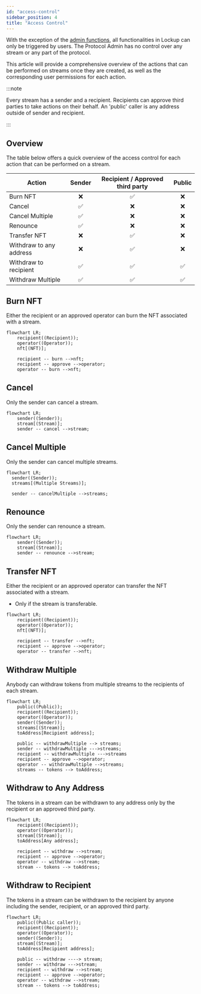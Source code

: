 ```yaml
---
id: "access-control"
sidebar_position: 4
title: "Access Control"
---
```


With the exception of the [admin functions](/concepts/governance#lockup), all functionalities in Lockup can only be
triggered by users. The Protocol Admin has no control over any stream or any part of the protocol.

This article will provide a comprehensive overview of the actions that can be performed on streams once they are
created, as well as the corresponding user permissions for each action.

:::note

Every stream has a sender and a recipient. Recipients can approve third parties to take actions on their behalf. An
'public' caller is any address outside of sender and recipient.

:::

## Overview

The table below offers a quick overview of the access control for each action that can be performed on a stream.

| Action                  | Sender | Recipient / Approved third party | Public |
| ----------------------- | :----: | :------------------------------: | :----: |
| Burn NFT                |   ❌   |                ✅                |   ❌   |
| Cancel                  |   ✅   |                ❌                |   ❌   |
| Cancel Multiple         |   ✅   |                ❌                |   ❌   |
| Renounce                |   ✅   |                ❌                |   ❌   |
| Transfer NFT            |   ❌   |                ✅                |   ❌   |
| Withdraw to any address |   ❌   |                ✅                |   ❌   |
| Withdraw to recipient   |   ✅   |                ✅                |   ✅   |
| Withdraw Multiple       |   ✅   |                ✅                |   ✅   |

## Burn NFT

Either the recipient or an approved operator can burn the NFT associated with a stream.

```mermaid
flowchart LR;
    recipient((Recipient));
    operator((Operator));
    nft[(NFT)];

    recipient -- burn -->nft;
    recipient -- approve -->operator;
    operator -- burn -->nft;
```

## Cancel

Only the sender can cancel a stream.

```mermaid
flowchart LR;
    sender((Sender));
    stream[(Stream)];
    sender -- cancel -->stream;
```

## Cancel Multiple

Only the sender can cancel multiple streams.

```mermaid
flowchart LR;
  sender((Sender));
  streams[(Multiple Streams)];

  sender -- cancelMultiple -->streams;
```

## Renounce

Only the sender can renounce a stream.

```mermaid
flowchart LR;
    sender((Sender));
    stream[(Stream)];
    sender -- renounce -->stream;
```

## Transfer NFT

Either the recipient or an approved operator can transfer the NFT associated with a stream.

- Only if the stream is transferable.

```mermaid
flowchart LR;
    recipient((Recipient));
    operator((Operator));
    nft[(NFT)];

    recipient -- transfer -->nft;
    recipient -- approve -->operator;
    operator -- transfer -->nft;
```

## Withdraw Multiple

Anybody can withdraw tokens from multiple streams to the recipients of each stream.

```mermaid
flowchart LR;
    public((Public));
    recipient((Recipient));
    operator((Operator));
    sender((Sender));
    streams[(Stream)];
    toAddress[Recipient address];

    public -- withdrawMultiple --> streams;
    sender -- withdrawMultiple --->streams;
    recipient -- withdrawMultiple --->streams
    recipient -- approve -->operator;
    operator -- withdrawMultiple -->streams;
    streams -- tokens --> toAddress;
```

## Withdraw to Any Address

The tokens in a stream can be withdrawn to any address only by the recipient or an approved third party.

```mermaid
flowchart LR;
    recipient((Recipient));
    operator((Operator));
    stream[(Stream)];
    toAddress[Any address];

    recipient -- withdraw -->stream;
    recipient -- approve -->operator;
    operator -- withdraw -->stream;
    stream -- tokens --> toAddress;
```

## Withdraw to Recipient

The tokens in a stream can be withdrawn to the recipient by anyone including the sender, recipient, or an approved third
party.

```mermaid
flowchart LR;
    public((Public caller));
    recipient((Recipient));
    operator((Operator));
    sender((Sender));
    stream[(Stream)];
    toAddress[Recipient address];

    public -- withdraw ----> stream;
    sender -- withdraw --->stream;
    recipient -- withdraw -->stream;
    recipient -- approve -->operator;
    operator -- withdraw -->stream;
    stream -- tokens --> toAddress;
```
